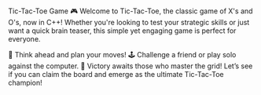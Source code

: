 Tic-Tac-Toe Game 🎮
Welcome to Tic-Tac-Toe, the classic game of X's and O's, now in C++! 
Whether you're looking to test your strategic skills or just want a quick brain teaser, 
this simple yet engaging game is perfect for everyone.

🧠 Think ahead and plan your moves!
🕹️ Challenge a friend or play solo against the computer.
🎉 Victory awaits those who master the grid!
Let’s see if you can claim the board and emerge as the ultimate Tic-Tac-Toe champion!
